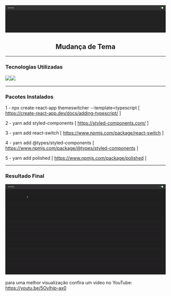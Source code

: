 <img alt="changeOfThemeBanner" src="https://github.com/endersonrufino/change-of-theme/blob/main/src/assets/readme/change-of-theme.png" />

<h2 align="center">
  Mudança de Tema
</h2>

---

### Tecnologias Utilizadas

<img src="https://img.shields.io/badge/React-20232A?style=for-the-badge&logo=react&logoColor=61DAFB"><img src="https://img.shields.io/badge/TypeScript-007ACC?style=for-the-badge&logo=typescript&logoColor=white">

---

### Pacotes Instalados
1 - npx create-react-app themeswitcher --template=typescript [ https://create-react-app.dev/docs/adding-typescript/ ]

2 - yarn add styled-components [ https://styled-components.com/ ]

3 - yarn add react-switch [ https://www.npmjs.com/package/react-switch ]

4 - yarn add @types/styled-components [ https://www.npmjs.com/package/@types/styled-components ]

5 - yarn add polished [ https://www.npmjs.com/package/polished ]

---

### Resultado Final
<p align="center">
<img alt="changeOfThemeGif" src="https://github.com/endersonrufino/change-of-theme/blob/main/src/assets/readme/change-of-theme.gif">
</p>
  
para uma melhor visualização confira um video no YouTube: https://youtu.be/5Ovlhjp-ax0
